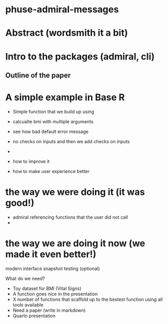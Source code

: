 # phuse-admiral-messages


# Abstract (wordsmith it a bit)

# Intro to the packages (admiral, cli)
## Outline of the paper

# A simple example in Base R

* Simple function that we build up using
* calcualte bmi with multiple arguments
* see how bad default error message
* no checks on inputs and then we add checks on inputs
* 

* how to improve it
* how to make user experience better
  
# the way we were doing it (it was good!)
  * admiral referencing functions that the user did not call
  * 
# the way we are doing it now (we made it even better!)

modern interface
snapshot testing (optional)



What do we need?

* Toy dataset for BMI (Vital Signs)
* A function goes nice in the presentation
* X number of functions that scaffold up to the bestest function using all tools available
* Need a paper (write in markdown)
* Quarto presentation 
